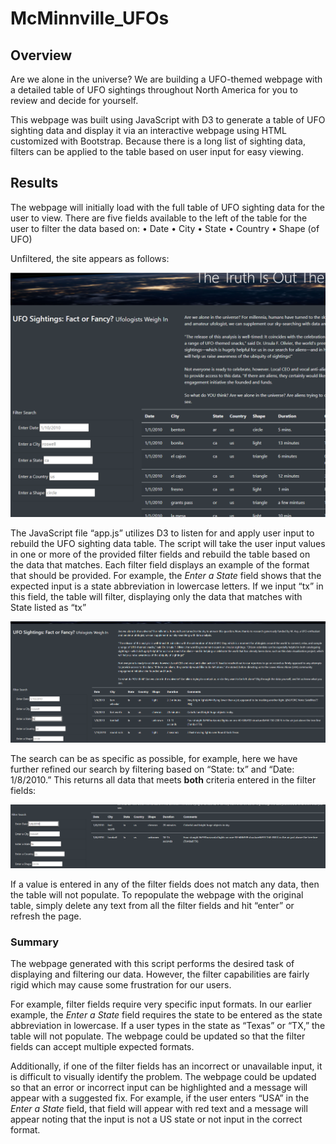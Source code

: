 # McMinnville_UFOs

## Overview

Are we alone in the universe?  We are building a UFO-themed webpage with a detailed table of UFO sightings throughout North America for you to review and decide for yourself.

This webpage was built using JavaScript with D3 to generate a table of UFO sighting data and display it via an interactive webpage using HTML customized with Bootstrap.  Because there is a long list of sighting data, filters can be applied to the table based on user input for easy viewing.

## Results

The webpage will initially load with the full table of UFO sighting data for the user to view.  There are five fields available to the left of the table for the user to filter the data based on:
     • Date
     • City
     • State
     • Country
     • Shape (of UFO)

Unfiltered, the site appears as follows:

![FilterSearch](static/images/FilterSearch.png)

The JavaScript file “app.js” utilizes D3 to listen for and apply user input to rebuild the UFO sighting data table.  The script will take the user input values in one or more of the provided filter fields and rebuild the table based on the data that matches.  Each filter field displays an example of the format that should be provided.  For example, the *Enter a State* field shows that the expected input is a state abbreviation in lowercase letters.  If we input “tx” in this field, the table will filter, displaying only the data that matches with State listed as “tx”

![FilterSearch-tx](static/images/FilterSearch-tx.png)

The search can be as specific as possible, for example, here we have further refined our search by filtering based on “State: tx” and “Date: 1/8/2010.”  This returns all data that meets **both** criteria entered in the filter fields:

![ FilterSearch-tx-date](static/images/FilterSearch-tx-date.png)

If a value is entered in any of the filter fields does not match any data, then the table will not populate.  To repopulate the webpage with the original table, simply delete any text from all the filter fields and hit “enter” or refresh the page.

### Summary


The webpage generated with this script performs the desired task of displaying and filtering our data.  However, the filter capabilities are fairly rigid which may cause some frustration for our users.

For example, filter fields require very specific input formats.  In our earlier example, the *Enter a State* field requires the state to be entered as the state abbreviation in lowercase.  If a user types in the state as “Texas” or “TX,” the table will not populate.  The webpage could be updated so that the filter fields can accept multiple expected formats.

Additionally, if one of the filter fields has an incorrect or unavailable input, it is difficult to visually identify the problem.  The webpage could be updated so that an error or incorrect input can be highlighted and a message will appear with a suggested fix.  For example, if the user enters “USA” in the *Enter a State* field, that field will appear with red text and a message will appear noting that the input is not a US state or not input in the correct format.
